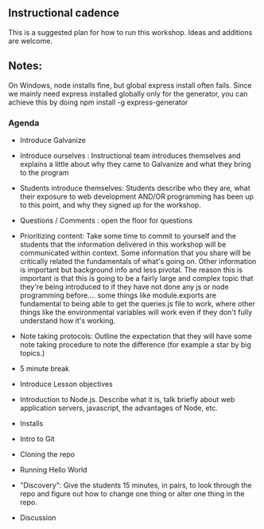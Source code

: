 ## Instructional cadence
This is a suggested plan for how to run this workshop. Ideas and additions are welcome.

## Notes:
On Windows, node installs fine, but global express install often fails.
Since we mainly need express installed globally only for the generator,
you can achieve this by doing
npm install -g express-generator

### Agenda

* Introduce Galvanize

* Introduce ourselves :  Instructional team introduces themselves and explains a little about why they came to Galvanize and what they bring to the program

* Students introduce themselves:  Students describe who they are, what their exposure to web development AND/OR programming has been up to this point, and why they signed up for the workshop.

*  Questions / Comments :  open the floor for questions

* Prioritizing content:
Take some time to commit to yourself and the students that the information delivered in this workshop will be communicated within context. Some information that you share will be critically  related the fundamentals of what's going on.  Other information is important but background info and less pivotal.  The reason this is important is that this is going to be a fairly large and complex topic that they're being introduced to if they have not done any js or node programming before.... some things like module.exports are fundamental to being able to get the queries.js file to work, where other things like the environmental variables will work even if they don't fully understand how it's working.

* Note taking protocols:   Outline the expectation that they will have some note taking procedure to note the difference (for example a star by big topics.)

*  5 minute break

* Introduce Lesson objectives


* Introduction to Node.js.  Describe what it is, talk briefly about web application servers, javascript, the advantages of Node, etc.

* Installs

* Intro to Git

* Cloning the repo

* Running Hello World

* "Discovery":  Give the students 15 minutes, in pairs, to look through the repo and figure out how to change one thing or alter one thing in the repo.  

* Discussion
